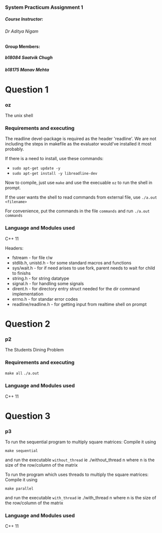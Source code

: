 ### System Practicum Assignment 1

##### Course Instructor: 
######  Dr Aditya Nigam

#### Group Members:
##### b18084 Saatvik Chugh
##### b18175 Manav Mehta



# Question 1

### oz
The unix shell

### Requirements and executing
The readline devel-package is required as the header 'readline'.
We are not including the steps in makefile as the evaluator would've installed it most probably.

If there is a need to install, use these commands:
* `sudo apt-get update -y`
* `sudo apt-get install -y libreadline-dev`

Now to compile, just use `make` and use the execuable `oz` to run the shell in prompt.

If the user wants the shell to read commands from external file, use `./a.out <filename>`

For convenience, put the commands in the file `commands` and run `./a.out commands`

### Language and Modules used
C++ 11

Headers:

* fstream - for file r/w
* stdlib.h, unistd.h - for some standard macros and functions
* sys/wait.h - for if need arises to use fork, parent needs to wait for child to finishs
* string.h - for string datatype
* signal.h - for handling some signals
* dirent.h - for directory entry struct needed for the dir command implementation
* errno.h - for standar error codes
* readline/readline.h - for getting input from realtime shell on prompt


# Question 2

### p2
The Students Dining Problem

### Requirements and executing

`make all`
`./a.out`


### Language and Modules used
C++ 11


# Question 3

### p3

To run the sequential program to multiply square matrices:
Compile it using

`make sequential` 

and run the executable `without_thread` ie ./without_thread n where n is the size of the row/column of the matrix


To run the program which uses threads to multiply the square matrices:
Compile it using

`make parallel`

and run the executable `with_thread` ie ./with_thread n where n is the size of the row/column of the matrix


### Language and Modules used
C++ 11
